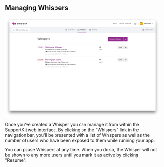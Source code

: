 ## Managing Whispers

![Manage Whispers](images/whisper_manage.png)

Once you've created a Whisper you can manage it from within the SupportKit web interface. By clicking on the "Whispers" link in the navigation bar, you'll be presented with a list of Whispers as well as the number of users who have been exposed to them while running your app.

You can pause Whispers at any time. When you do so, the Whisper will not be shown to any more users until you mark it as active by clicking "Resume".
